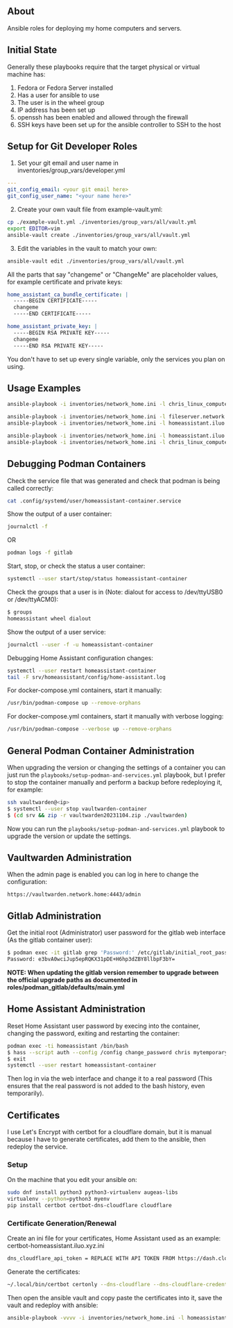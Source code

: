 ## About

Ansible roles for deploying my home computers and servers.

## Initial State

Generally these playbooks require that the target physical or virtual machine has:
1. Fedora or Fedora Server installed
2. Has a user for ansible to use
3. The user is in the wheel group
4. IP address has been set up
5. openssh has been enabled and allowed through the firewall
5. SSH keys have been set up for the ansible controller to SSH to the host

## Setup for Git Developer Roles

1. Set your git email and user name in inventories/group_vars/developer.yml
```yaml
---
git_config_email: <your git email here>
git_config_user_name: "<your name here>"
```
2. Create your own vault file from example-vault.yml:
```bash
cp ./example-vault.yml ./inventories/group_vars/all/vault.yml
export EDITOR=vim
ansible-vault create ./inventories/group_vars/all/vault.yml
```
3. Edit the variables in the vault to match your own:
```bash
ansible-vault edit ./inventories/group_vars/all/vault.yml
```
All the parts that say "changeme" or "ChangeMe" are placeholder values, for example certificate and private keys:
```yaml
home_assistant_ca_bundle_certificate: |
  -----BEGIN CERTIFICATE-----
  changeme
  -----END CERTIFICATE-----

home_assistant_private_key: |
  -----BEGIN RSA PRIVATE KEY-----
  changeme
  -----END RSA PRIVATE KEY-----
```
You don't have to set up every single variable, only the services you plan on using.

## Usage Examples

```bash
ansible-playbook -i inventories/network_home.ini -l chris_linux_computer -K --ask-vault-pass playbooks/setup-desktop.yml
```

```bash
ansible-playbook -i inventories/network_home.ini -l fileserver.network.home -K --ask-vault-pass playbooks/setup-server.yml
ansible-playbook -i inventories/network_home.ini -l homeassistant.iluo.xyz -K --ask-vault-pass playbooks/setup-server.yml
```

```bash
ansible-playbook -i inventories/network_home.ini -l homeassistant.iluo.xyz -K --ask-vault-pass playbooks/setup-podman-and-services.yml
ansible-playbook -i inventories/network_home.ini -l chris_linux_computer -K --ask-vault-pass playbooks/setup-podman-and-services.yml
```

## Debugging Podman Containers

Check the service file that was generated and check that podman is being called correctly:
```bash
cat .config/systemd/user/homeassistant-container.service
```

Show the output of a user container:
```bash
journalctl -f
```
OR
```bash
podman logs -f gitlab
```

Start, stop, or check the status a user container:
```bash
systemctl --user start/stop/status homeassistant-container
```

Check the groups that a user is in (Note: dialout for access to /dev/ttyUSB0 or /dev/ttyACM0):
```bash
$ groups
homeassistant wheel dialout
```

Show the output of a user service:
```bash
journalctl --user -f -u homeassistant-container
```

Debugging Home Assistant configuration changes:
```bash
systemctl --user restart homeassistant-container
tail -F srv/homeassistant/config/home-assistant.log
```

For docker-compose.yml containers, start it manually:
```bash
/usr/bin/podman-compose up --remove-orphans
```

For docker-compose.yml containers, start it manually with verbose logging:
```bash
/usr/bin/podman-compose --verbose up --remove-orphans
```

## General Podman Container Administration

When upgrading the version or changing the settings of a container you can just run the `playbooks/setup-podman-and-services.yml` playbook, but I prefer to stop the container manually and perform a backup before redeploying it, for example:
```bash
ssh vaultwarden@<ip>
$ systemctl --user stop vaultwarden-container
$ (cd srv && zip -r vaultwarden20231104.zip ./vaultwarden)
```
Now you can run the `playbooks/setup-podman-and-services.yml` playbook to upgrade the version or update the settings.

## Vaultwarden Administration

When the admin page is enabled you can log in here to change the configuration:
```
https://vaultwarden.network.home:4443/admin
```

## Gitlab Administration

Get the initial root (Administrator) user password for the gitlab web interface (As the gitlab container user):
```bash
$ podman exec -it gitlab grep 'Password:' /etc/gitlab/initial_root_password
Password: e3bvA0wciJup5epRQKX31pDE+H6hp3dZBY8llbpF3bY=
```

**NOTE: When updating the gitlab version remember to upgrade between the official upgrade paths as documented in roles/podman_gitlab/defaults/main.yml**

## Home Assistant Administration

Reset Home Assistant user password by execing into the container, changing the password, exiting and restarting the container:
```bash
podman exec -ti homeassistant /bin/bash
$ hass --script auth --config /config change_password chris mytemporarypassword
$ exit
systemctl --user restart homeassistant-container
```
Then log in via the web interface and change it to a real password (This ensures that the real password is not added to the bash history, even temporarily).


## Certificates

I use Let's Encrypt with certbot for a cloudflare domain, but it is manual because I have to generate certificates, add them to the ansible, then redeploy the service.

### Setup

On the machine that you edit your ansible on:
```bash
sudo dnf install python3 python3-virtualenv augeas-libs
virtualenv --python=python3 myenv
pip install certbot certbot-dns-cloudflare cloudflare
```

### Certificate Generation/Renewal

Create an ini file for your certificates, Home Assistant used as an example:
certbot-homeassistant.iluo.xyz.ini
```bash
dns_cloudflare_api_token = REPLACE WITH API TOKEN FROM https://dash.cloudflare.com/profile/api-tokens YOU WANT A "Zone.DNS" TOKEN FOR YOUR DOMAIN
```

Generate the certificates:
```bash
~/.local/bin/certbot certonly --dns-cloudflare --dns-cloudflare-credentials ./certbot-homeassistant.iluo.xyz.ini --config-dir letsencrypt/config --work-dir letsencrypt/working --logs-dir letsencrypt/logs -d homeassistant.iluo.xyz
```

Then open the ansible vault and copy paste the certificates into it, save the vault and redeploy with ansible:
```bash
ansible-playbook -vvvv -i inventories/network_home.ini -l homeassistant.iluo.xyz -kK --ask-vault-password playbooks/podman/homeassistant.yml
```
